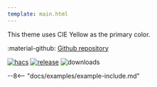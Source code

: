 ```yaml
---
template: main.html
---
```


This theme uses CIE Yellow as the primary color.

:material-github: [Github repository][m3-theme-github-url]

[![hacs][hacs-badge]][hacs-url]
[![release][release-badge]][release-url]
![downloads][downloads-badge]

--8<-- "docs/examples/example-include.md"

<!--- References to pictures... --->

[AmoebeLabs Material 3 Theme Palettes]: ../assets/screenshots/m3-theme-c05-palettes.png
[AmoebeLabs Material 3 Theme Surfaces]: ../assets/screenshots/m3-theme-c05-surfaces.png
[AmoebeLabs Material 3 Theme Light]: ../assets/screenshots/m3-theme-c05-light.png
[AmoebeLabs Material 3 Theme Dark]: ../assets/screenshots/m3-theme-c05-dark.png

[AmoebeLabs Material 3 Theme Example Light]: ../assets/screenshots/m3-example-c05-light.png
[AmoebeLabs Material 3 Theme Example Dark]: ../assets/screenshots/m3-example-c05-dark.png

<!--- References to external links... --->

[sak-example-12-url]: https://swiss-army-knife.docs.amoebelabs.com/examples/example-12/
[m3-theme-github-url]: https://github.com/AmoebeLabs/HA-Theme_M3-c05-yellow

<!-- Badges -->

[hacs-url]: https://github.com/hacs/default
[hacs-badge]: https://img.shields.io/badge/HACS-Default-41BDF5.svg?style=for-the-badge
[release-badge]: https://img.shields.io/github/v/release/AmoebeLabs/HA-Theme_M3-c05-yellow?style=for-the-badge
[downloads-badge]: https://img.shields.io/github/downloads/AmoebeLabs/HA-Theme_M3-c05-yellow/total?style=for-the-badge


<!-- References -->

[home-assistant]: https://www.home-assistant.io/
[home-assitant-theme-docs]: https://www.home-assistant.io/integrations/frontend/#defining-themes
[hacs]: https://hacs.xyz
[release-url]: https://github.com/AmoebeLabs/HA-Theme_M3-c05-yellow/releases
[sak-docs-url]: https://swiss-army-knife.docs.amoebelabs.com/
